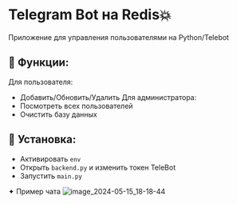 # Telegram Bot на Redis💥
Приложение для управления пользователями на Python/Telebot

## 💬 Функции:
Для пользователя:
- Добавить/Обновить/Удалить
Для администратора:
- Посмотреть всех пользователей
- Очистить базу данных

## 📝 Установка:
- Активировать `env`
- Открыть `backend.py` и изменить токен TeleBot
- Запустить `main.py`

✦ Пример чата
![image_2024-05-15_18-18-44](https://github.com/xgorprod/TGBot_Redis/assets/69267941/40f840d0-1191-43f8-8b16-db5662ce83d9)
